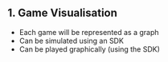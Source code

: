 ## 1. Game Visualisation
- Each game will be represented as a graph
- Can be simulated using an SDK
- Can be played graphically (using the SDK)
